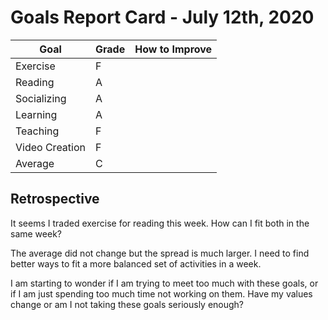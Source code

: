 # Goals Report Card - July 12th, 2020

|       Goal     |    Grade    | How to Improve |
| -------------- | ----------- | -------------- |
|    Exercise    |      F      | |
|     Reading    |      A      | |
|   Socializing  |      A      | |
|    Learning    |      A      | |
|    Teaching    |      F      | |
| Video Creation |      F      | |
|     Average    |      C      | |

## Retrospective

It seems I traded exercise for reading this week. How can I fit both in the same week?

The average did not change but the spread is much larger. I need to find better ways to fit a more balanced set of activities in a week.

I am starting to wonder if I am trying to meet too much with these goals, or if I am just spending too much time not working on them. Have my values change or am I not taking these goals seriously enough?